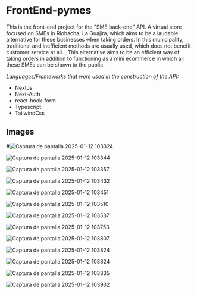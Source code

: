 # FrontEnd-pymes

This is the front-end project for the "SME back-end" API. A virtual store focused on SMEs in Riohacha, La Guajira, which aims to be a laudable alternative for these businesses when taking orders. In this municipality, traditional and inefficient methods are usually used, which does not benefit customer service at all. . This alternative aims to be an efficient way of taking orders in addition to functioning as a mini ecommerce in which all these SMEs can be shown to the public.

*Languages/Frameworks that were used in the construction of the API:*

- NextJs
- Next-Auth
- react-hook-form
- Typescript
- TailwindCss

## Images


  #![Captura de pantalla 2025-01-12 103324](https://github.com/user-attachments/assets/68a85fb6-301b-4dd7-b4ee-edf41241acb7)


  
  ![Captura de pantalla 2025-01-12 103344](https://github.com/user-attachments/assets/2b2840c3-7ad6-4445-8e16-5d1a68cd85f9)


![Captura de pantalla 2025-01-12 103357](https://github.com/user-attachments/assets/c0613504-126b-4c92-b252-6a910904902a)


![Captura de pantalla 2025-01-12 103432](https://github.com/user-attachments/assets/15b0c9f3-86c4-4e67-bfa4-ba8f7ebc284e)



![Captura de pantalla 2025-01-12 103451](https://github.com/user-attachments/assets/b1d8b5da-b347-424f-a23c-77834035f00c)


![Captura de pantalla 2025-01-12 103510](https://github.com/user-attachments/assets/307334b6-5ca7-4f81-898a-b602fd36937a)


![Captura de pantalla 2025-01-12 103537](https://github.com/user-attachments/assets/1d89772a-e53d-4c80-bd6d-87545ac7748b)





![Captura de pantalla 2025-01-12 103753](https://github.com/user-attachments/assets/63db239e-55da-4386-8d61-c37d8879c112)





![Captura de pantalla 2025-01-12 103807](https://github.com/user-attachments/assets/5d0e661b-e516-4e22-ac8e-de375edf0aeb)



![Captura de pantalla 2025-01-12 103824](https://github.com/user-attachments/assets/c8c9693e-7a64-4a35-b6e2-f9a91e528d85)







![Captura de pantalla 2025-01-12 103824](https://github.com/user-attachments/assets/feab5fe0-198e-426c-8477-7d7e20abf941)






![Captura de pantalla 2025-01-12 103835](https://github.com/user-attachments/assets/5bad4eba-a38c-4180-bfb4-8429202bec52)



![Captura de pantalla 2025-01-12 103932](https://github.com/user-attachments/assets/e244bd39-0d8e-42cb-b042-43c8aa87e43b)










